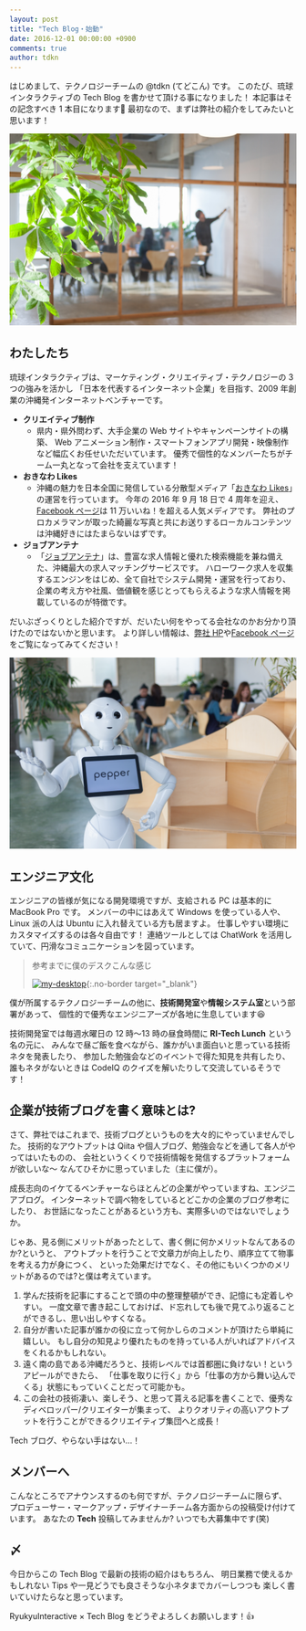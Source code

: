```yaml
---
layout: post
title: "Tech Blog・始動"
date: 2016-12-01 00:00:00 +0900
comments: true
author: tdkn
---
```


はじめまして、テクノロジーチームの @tdkn (てどこん) です。
このたび、琉球インタラクティブの Tech Blog を書かせて頂ける事になりました！
本記事はその記念すべき 1 本目になります:tada:
最初なので、まずは弊社の紹介をしてみたいと思います！

![ri-office-01][ri-office-01]

## わたしたち

琉球インタラクティブは、マーケティング・クリエイティブ・テクノロジーの 3 つの強みを活かし
「日本を代表するインターネット企業」を目指す、2009 年創業の沖縄発インターネットベンチャーです。

- **クリエイティブ制作**
  - 県内・県外問わず、大手企業の Web サイトやキャンペーンサイトの構築、
    Web アニメーション制作・スマートフォンアプリ開発・映像制作など幅広くお任せいただいています。
    優秀で個性的なメンバーたちがチーム一丸となって会社を支えています！
- **おきなわ Likes**
  - 沖縄の魅力を日本全国に発信している分散型メディア「[おきなわ Likes][okinawa-likes-hp]」の運営を行っています。
    今年の 2016 年 9 月 18 日で 4 周年を迎え、[Facebook ページ][okinawa-likes-fb]は 11 万いいね！を超える人気メディアです。
    弊社のプロカメラマンが取った綺麗な写真と共にお送りするローカルコンテンツは沖縄好きにはたまらないはずです。
- **ジョブアンテナ**
  - 「[ジョブアンテナ][job-antenna]」は、豊富な求人情報と優れた検索機能を兼ね備えた、沖縄最大の求人マッチングサービスです。
    ハローワーク求人を収集するエンジンをはじめ、全て自社でシステム開発・運営を行っており、
    企業の考え方や社風、価値観を感じとってもらえるような求人情報を掲載しているのが特徴です。

だいぶざっくりとした紹介ですが、だいたい何をやってる会社なのかお分かり頂けたのではないかと思います。
より詳しい情報は、[弊社 HP][ri-hp]や[Facebook ページ][ri-fb]をご覧になってみてください！

![ri-office-02][ri-office-02]

## エンジニア文化

エンジニアの皆様が気になる開発環境ですが、支給される PC は基本的に MacBook Pro です。
メンバーの中にはあえて Windows を使っている人や、Linux 派の人は Ubuntu に入れ替えている方も居ますよ。
仕事しやすい環境にカスタマイズするのは各々自由です！
連絡ツールとしては ChatWork を活用していて、円滑なコミュニケーションを図っています。

> 参考までに僕のデスクこんな感じ
>
> [![my-desktop][my-desktop]][my-desktop]{:.no-border target="\_blank"}

僕が所属するテクノロジーチームの他に、**技術開発室**や**情報システム室**という部署があって、
個性的で優秀なエンジニアーズが各地に生息しています:laughing:

技術開発室では毎週水曜日の 12 時〜13 時の昼食時間に **RI-Tech Lunch** という名の元に、
みんなで昼ご飯を食べながら、誰かがいま面白いと思っている技術ネタを発表したり、
参加した勉強会などのイベントで得た知見を共有したり、
誰もネタがないときは CodeIQ のクイズを解いたりして交流しているそうです！

## 企業が技術ブログを書く意味とは?

さて、弊社ではこれまで、技術ブログというものを大々的にやっていませんでした。
技術的なアウトプットは Qiita や個人ブログ、勉強会などを通して各人がやってはいたものの、
会社というくくりで技術情報を発信するプラットフォームが欲しいな〜
なんてひそかに思っていました（主に僕が）。

成長志向のイケてるベンチャーならほとんどの企業がやっていますね、エンジニアブログ。
インターネットで調べ物をしているとどこかの企業のブログ参考にしたり、
お世話になったことがあるという方も、実際多いのではないでしょうか。

じゃあ、見る側にメリットがあったとして、書く側に何かメリットなんてあるのか?というと、
アウトプットを行うことで文章力が向上したり、順序立てて物事を考える力が身につく、
といった効果だけでなく、その他にもいくつかのメリットがあるのでは?と僕は考えています。

1. 学んだ技術を記事にすることで頭の中の整理整頓ができ、記憶にも定着しやすい。
   一度文章で書き起こしておけば、ド忘れしても後で見てふり返ることができるし、思い出しやすくなる。
2. 自分が書いた記事が誰かの役に立って何かしらのコメントが頂けたら単純に嬉しい。
   もし自分の知見より優れたものを持っている人がいればアドバイスをくれるかもしれない。
3. 遠く南の島である沖縄だろうと、技術レベルでは首都圏に負けない！というアピールができたら、
   「仕事を取りに行く」から「仕事の方から舞い込んでくる」状態にもっていくことだって可能かも。
4. この会社の技術凄い、楽しそう、と思って貰える記事を書くことで、優秀なディベロッパー/クリエイターが集まって、
   よりクオリティの高いアウトプットを行うことができるクリエイティブ集団へと成長！

Tech ブログ、やらない手はない...！

## メンバーへ

こんなところでアナウンスするのも何ですが、テクノロジーチームに限らず、
プロデューサー・マークアップ・デザイナーチーム各方面からの投稿受け付けています。
あなたの **Tech** 投稿してみませんか? いつでも大募集中です(笑)

## 〆

今日からこの Tech Blog で最新の技術の紹介はもちろん、
明日業務で使えるかもしれない Tips や一見どうでも良さそうな小ネタまでカバーしつつも
楽しく書いていけたらなと思っています。

RyukyuInteractive × Tech Blog をどうぞよろしくお願いします！:+1:

[okinawa-likes-hp]: http://okinawalikes.com/
[okinawa-likes-fb]: https://www.facebook.com/OkinawaLikes.jp
[job-antenna]: https://www.jobantenna.jp/
[ri-hp]: http://ryukyu-i.co.jp/
[ri-fb]: https://www.facebook.com/RyukyuInteractiveInc/
[ri-office-01]: /images/2016/12/ri-office-01.jpg
[ri-office-02]: /images/2016/12/ri-office-02.jpg
[my-desktop]: /images/2016/12/IMG_4484.jpg
